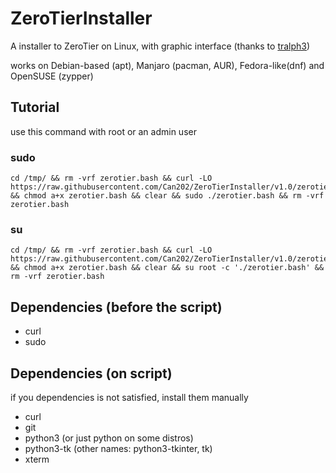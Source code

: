 # ZeroTierInstaller

A installer to ZeroTier on Linux, with graphic interface (thanks to [tralph3](https://github.com/tralph3/ZeroTier-GUI))

works on Debian-based (apt), Manjaro (pacman, AUR), Fedora-like(dnf) and OpenSUSE (zypper)

## Tutorial
use this command with root or an admin user
### sudo
~~~
cd /tmp/ && rm -vrf zerotier.bash && curl -LO https://raw.githubusercontent.com/Can202/ZeroTierInstaller/v1.0/zerotier.bash && chmod a+x zerotier.bash && clear && sudo ./zerotier.bash && rm -vrf zerotier.bash
~~~
### su
~~~
cd /tmp/ && rm -vrf zerotier.bash && curl -LO https://raw.githubusercontent.com/Can202/ZeroTierInstaller/v1.0/zerotier.bash && chmod a+x zerotier.bash && clear && su root -c './zerotier.bash' && rm -vrf zerotier.bash
~~~

## Dependencies (before the script)

- curl
- sudo

## Dependencies (on script)
if you dependencies is not satisfied, install them manually
- curl
- git
- python3 (or just python on some distros)
- python3-tk (other names: python3-tkinter, tk)
- xterm
